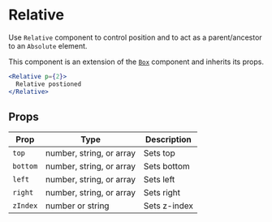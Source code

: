 # Relative

Use `Relative` component to control position and to act as a
parent/ancestor to an `Absolute` element.

This component is an extension of the
[`Box`](https://pricelinelabs.github.io/design-system/Box) component and inherits its props.

```.jsx
<Relative p={2}>
  Relative postioned
</Relative>
```

## Props

Prop | Type | Description
---|---|---
`top` | number, string, or array | Sets top
`bottom` | number, string, or array | Sets bottom
`left` | number, string, or array | Sets left
`right` | number, string, or array | Sets right
`zIndex` | number or string | Sets z-index
